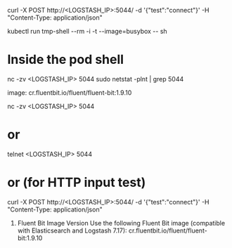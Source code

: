 curl -X POST http://<LOGSTASH_IP>:5044/ -d '{"test":"connect"}' -H "Content-Type: application/json"

kubectl run tmp-shell --rm -i -t --image=busybox -- sh
# Inside the pod shell
nc -zv <LOGSTASH_IP> 5044
sudo netstat -plnt | grep 5044

image: cr.fluentbit.io/fluent/fluent-bit:1.9.10


nc -zv <LOGSTASH_IP> 5044
# or
telnet <LOGSTASH_IP> 5044
# or (for HTTP input test)
curl -X POST http://<LOGSTASH_IP>:5044/ -d '{"test":"connect"}' -H "Content-Type: application/json"


1. Fluent Bit Image Version
Use the following Fluent Bit image (compatible with Elasticsearch and Logstash 7.17):
cr.fluentbit.io/fluent/fluent-bit:1.9.10
